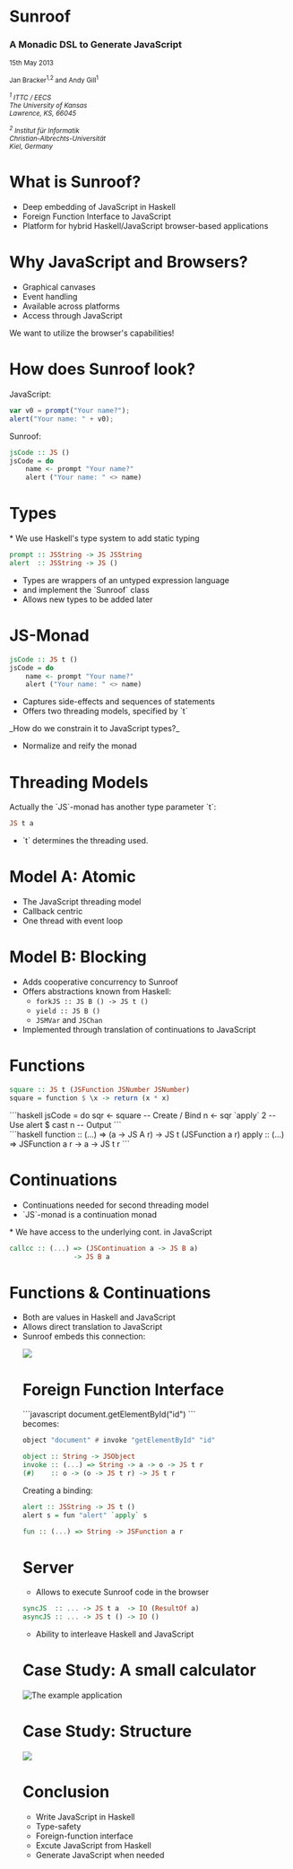 # Sunroof 
<h3>A Monadic DSL to Generate JavaScript</h3>
<p><small>15th May 2013</small></p>
<p>
  <small>Jan Bracker<sup>1,2</sup> and Andy Gill<sup>1</sup></small>
</p>
<p><small>
  <address>
    <sup>1</sup>
    ITTC / EECS<br />
    The University of Kansas<br />
    Lawrence, KS, 66045
  </address>
</small></p>
<p><small>
  <address>
    <sup>2</sup>
    Institut für Informatik<br />
    Christian-Albrechts-Universität<br />
    Kiel, Germany
  </address>
</small></p>

# What is Sunroof?

<ul>
<li class="fragment">Deep embedding of JavaScript in Haskell</li>
<li class="fragment">Foreign Function Interface to JavaScript</li>
<li class="fragment">
Platform for hybrid Haskell/JavaScript browser-based applications
</li>
</ul>

# Why JavaScript and Browsers?

<ul>
 <li class="fragment">Graphical canvases</li>
 <li class="fragment">Event handling</li>
 <li class="fragment">Available across platforms</li>
 <li class="fragment">Access through JavaScript</li>
</ul>

<p class="fragment">
We want to utilize the browser's capabilities!
</p>

# How does Sunroof look?

<div class="fragment">
JavaScript:

```javascript
var v0 = prompt("Your name?");
alert("Your name: " + v0);
```
</div>

<div class="fragment">
Sunroof:

```haskell
jsCode :: JS ()
jsCode = do
    name <- prompt "Your name?"
    alert ("Your name: " <> name)
```
</div>


# Types

<div class="fragment">
 * We use Haskell's type system to add static typing

```haskell
prompt :: JSString -> JS JSString
alert  :: JSString -> JS ()
```
</div>

<ul>
<li class="fragment">Types are wrappers of an untyped expression language</li>
<li class="fragment">and implement the `Sunroof` class</li>
<li class="fragment">Allows new types to be added later</li>
</ul>

# JS-Monad

```haskell
jsCode :: JS t ()
jsCode = do
    name <- prompt "Your name?"
    alert ("Your name: " <> name)
```

<ul>
<li class="fragment">Captures side-effects and sequences of statements</li>
<li class="fragment">Offers two threading models, specified by `t`</li>
</ul>

<div class="fragment">
_How do we constrain it to JavaScript types?_

 * Normalize and reify the monad
</div>

# Threading Models

<div class="fragment">
Actually the `JS`-monad has another type parameter `t`:

```haskell
JS t a
```
</div>

<ul>
<li class="fragment">`t` determines the threading used.</li>
</ul>

# Model A: Atomic

<ul>
<li class="fragment">The JavaScript threading model</li>
<li class="fragment">Callback centric</li>
<li class="fragment">One thread with event loop</li>
</ul>

# Model B: Blocking
<ul>
<li class="fragment">Adds cooperative concurrency to Sunroof</li>
<li class="fragment">Offers abstractions known from Haskell: 

  * `forkJS :: JS B () -> JS t ()`
  * `yield :: JS B ()`
  * `JSMVar` and `JSChan`

</li>
<li class="fragment">Implemented through translation of continuations to JavaScript</li>
</ul>

# Functions

```haskell
square :: JS t (JSFunction JSNumber JSNumber)
square = function $ \x -> return (x * x)
```

<div class="fragment">
```haskell
jsCode = do
  sqr <- square       -- Create / Bind
  n <- sqr `apply` 2  -- Use
  alert $ cast n      -- Output
```
</div>

<div class="fragment">
```haskell
function :: (...) => (a -> JS A r) 
                  -> JS t (JSFunction a r)
apply    :: (...) => JSFunction a r 
                  -> a -> JS t r
```
</div>

# Continuations

<ul>
<li class="fragment">Continuations needed for second threading model</li>
<li class="fragment">`JS`-monad is a continuation monad</li>
</ul>
<div class="fragment">
 * We have access to the underlying cont. in JavaScript

```haskell
callcc :: (...) => (JSContinuation a -> JS B a)
                -> JS B a
```
</div>

# Functions & Continuations

<ul>
<li class="fragment">Both are values in Haskell and JavaScript</li>
<li class="fragment">Allows direct translation to JavaScript</li>
<li class="fragment">Sunroof embeds this connection:

![](sunroof-func-cont.png)
</li>

# Foreign Function Interface

<div class="fragment">
```javascript
document.getElementById("id")
```
</div>
<div class="fragment">
becomes:

```haskell
object "document" # invoke "getElementById" "id"
```

```haskell
object :: String -> JSObject
invoke :: (...) => String -> a -> o -> JS t r
(#)    :: o -> (o -> JS t r) -> JS t r
```
</div>

<div class="fragment">
Creating a binding:

```haskell
alert :: JSString -> JS t ()
alert s = fun "alert" `apply` s
```

```haskell
fun :: (...) => String -> JSFunction a r
```
</div>

# Server

 * Allows to execute Sunroof code in the browser

```haskell
syncJS  :: ... -> JS t a  -> IO (ResultOf a)
asyncJS :: ... -> JS t () -> IO ()
```
 
 * Ability to interleave Haskell and JavaScript


# Case Study: A small calculator

![The example application](example-application.png)

# Case Study: Structure

![](example-structure.png)

# Conclusion

 * Write JavaScript in Haskell
 * Type-safety
 * Foreign-function interface
 * Excute JavaScript from Haskell
 * Generate JavaScript when needed








